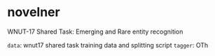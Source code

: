 # novelner
WNUT-17 Shared Task: Emerging and Rare entity recognition

`data`: wnut17 shared task training data and splitting script
`tagger`: OTh
